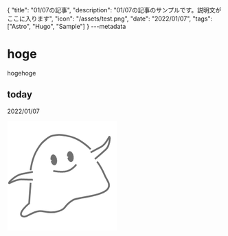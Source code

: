 {
  "title": "01/07の記事",
  "description": "01/07の記事のサンプルです。説明文がここに入ります",
  "icon": "/assets/test.png",
  "date": "2022/01/07",
  "tags": ["Astro", "Hugo", "Sample"]
}
---metadata

# hoge
hogehoge

## today
2022/01/07

![img](/assets/test.png)